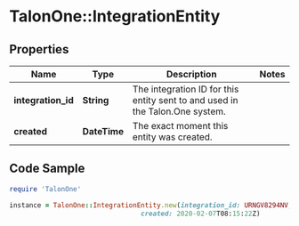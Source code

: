 # TalonOne::IntegrationEntity

## Properties

Name | Type | Description | Notes
------------ | ------------- | ------------- | -------------
**integration_id** | **String** | The integration ID for this entity sent to and used in the Talon.One system. | 
**created** | **DateTime** | The exact moment this entity was created. | 

## Code Sample

```ruby
require 'TalonOne'

instance = TalonOne::IntegrationEntity.new(integration_id: URNGV8294NV,
                                 created: 2020-02-07T08:15:22Z)
```


